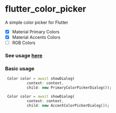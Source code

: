 # flutter_color_picker

A simple color picker for Flutter

- [x] Material Primary Colors
- [x] Material Accents Colors
- [ ] RGB Colors

### See usage [here](https://github.com/dart-flitter/flitter)

### Basic usage

```dart
 Color color = await showDialog(
          context: context,
          child: new PrimaryColorPickerDialog());

 Color color = await showDialog(
          context: context,
          child: new AccentColorPickerDialog());
```